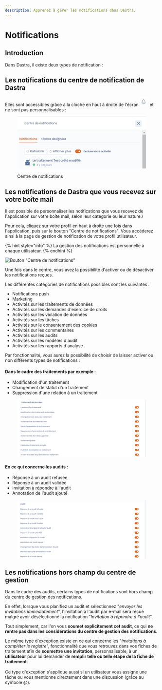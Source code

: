 ```yaml
---
description: Apprenez à gérer les notifications dans Dastra.
---
```


# Notifications

## Introduction

Dans Dastra, il existe deux types de notification :

## **Les notifications du centre de notification de Dastra**

Elles sont accessibles grâce à la cloche en haut à droite de l'écran ![](<../../.gitbook/assets/image (2).png>)  et ne sont pas personnalisables :

<figure><img src="../../.gitbook/assets/image (3).png" alt=""><figcaption><p>Centre de notifications</p></figcaption></figure>

## Les notifications de Dastra que vous recevez sur votre boîte mail

Il est possible de personnaliser les notifications que vous recevez de l'application sur votre boîte mail, selon leur catégorie ou leur nature.\


Pour cela, cliquez sur votre profil en haut à droite une fois dans l'application, puis sur le bouton "Centre de notifications". Vous accéderez ainsi à la page de gestion de notification de votre profil utilisateur.

{% hint style="info" %}
La gestion des notifications est personnelle à chaque utilisateur.&#x20;
{% endhint %}

![Bouton "Centre de notifications"](<../../.gitbook/assets/Capture d'écran 2025-02-10 143122.png>)

Une fois dans le centre, vous avez la possibilité d'activer ou de désactiver les notifications reçues.

Les différentes catégories de notifications possibles sont les suivantes :

* Notifications push
* Marketing
* Activités sur les traitements de données
* Activités sur les demandes d'exercice de droits
* Activités sur les violation de données
* Activités sur les tâches
* Activités sur le consentement des cookies
* Activités sur les commentaires
* Activités sur les audits
* Activités sur les modèles d'audit
* Activités sur les rapports d'analyse

Par fonctionnalité, vous aurez la possibilité de choisir de laisser activer ou non différents types de notifications :&#x20;

#### Dans le cadre des traitements par exemple :

* Modification d'un traitement
* Changement de statut d'un traitement
* Suppression d'une relation à un traitement

<figure><img src="../../.gitbook/assets/Capture d’écran 2022-11-10 à 15.11.24.png" alt=""><figcaption></figcaption></figure>

#### En ce qui concerne les audits :&#x20;

* Réponse à un audit refusée
* Réponse à un audit validée
* Invitation à répondre à l'audit
* Annotation de l'audit ajouté

<figure><img src="../../.gitbook/assets/Capture d’écran 2022-11-10 à 15.11.59.png" alt=""><figcaption></figcaption></figure>

## Les notifications hors champ du centre de gestion&#x20;

Dans le cadre des audits, certains types de notifications sont hors champ du centre de gestion des notifications.&#x20;

En effet, lorsque vous planifiez un audit et sélectionnez "_envoyer les invitations immédiatement_", l'invitation à l'audit par e-mail sera reçue malgré avoir désélectionné la notification "_Invitation à répondre à l'audit_".&#x20;

Tout simplement, car l'on vous **soumet explicitement cet audit**, ce qui **ne rentre pas dans les considérations du centre de gestion des notifications**.

Le même type d'exception existe en ce qui concerne les "_invitations à compléter le registre_", fonctionnalité que vous retrouvez dans vos fiches de traitement afin de **soumettre une invitation**, personnalisable, à un **utilisateur** pour lui demander de **remplir telle ou telle étape de la fiche de traitement**.\
\
Ce type d'exception s'applique aussi si un utilisateur vous assigne une tâche ou vous mentionne directement dans une discussion (grâce au symbole @).
